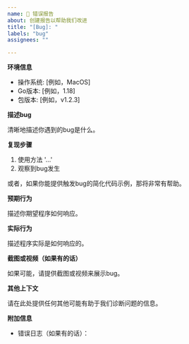 ```yaml
---  
name: 🐛 错误报告 
about: 创建报告以帮助我们改进
title: "[Bug]: "  
labels: "bug"  
assignees: ""

---  
```


<!--   
  请确保你已经阅读了项目的贡献指南和代码风格指南。  
  在提交bug报告之前，请搜索现有的问题和拉取请求，以查看是否已有人报告了相同的bug。  
-->  

**环境信息**

- 操作系统: [例如，MacOS]
- Go版本: [例如，1.18]
- 包版本: [例如，v1.2.3]

**描述bug**

清晰地描述你遇到的bug是什么。

**复现步骤**

1. 使用方法 '...'
2. 观察到bug发生

或者，如果你能提供触发bug的简化代码示例，那将非常有帮助。

**预期行为**

描述你期望程序如何响应。

**实际行为**

描述程序实际是如何响应的。

**截图或视频（如果有的话）**

如果可能，请提供截图或视频来展示bug。

**其他上下文**

请在此处提供任何其他可能有助于我们诊断问题的信息。

**附加信息**

- 错误日志（如果有的话）：